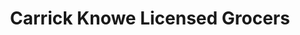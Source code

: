 ---
title: "Carrick Knowe Licensed Grocers"
url: /edinburgh/carrick-knowe-licensed-grocers/
shop: convenience
---